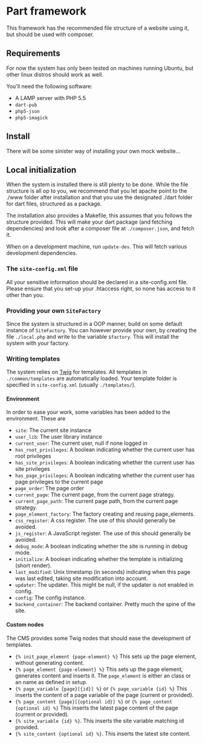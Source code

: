 # Part framework
This framework has the recommended file structure of a website using it, but should be used with composer.

## Requirements
For now the system has only been tested on machines running Ubuntu, but other linux distros should work as well. 

You'll need the following software:

 * A LAMP server with PHP 5.5
 * `dart-pub`
 * `php5-json`
 * `php5-imagick`

## Install
There will be some sinister way of installing your own mock website... 

## Local initialization
When the system is installed there is still plenty to be done. While the file structure is all op to you, we
recommend that you let apache point to the ./www folder after installation and that you use the designated ./dart folder
 for dart files, structured as a package.

The installation also provides a Makefile, this assumes that you follows the structure provided. This will make your
dart package (and fetching dependencies) and look after a composer file at `./composer.json`, and fetch it.

When on a development machine, run `update-dev`. This will fetch various development dependencies.

### The `site-config.xml` file

All your sensitive information should be declared in a site-config.xml file. Please ensure that you set-up your .htaccess 
right, so none has access to it other than you.

### Providing your own `SiteFactory`
Since the system is structured in a OOP manner, build on some default instance of `SiteFactory`. You can however provide
your own, by creating the file `./local.php` and write to the variable `$factory`. This will install the system with your
factory.


### Writing templates
The system relies on [Twig](http://twig.sensiolabs.org/) for templates. All templates in `./common/templates` are
automatically loaded. Your template folder is specified in `site-config.xml` (usually `./templates/`).

#### Environment
In order to ease your work, some variables has been added to the environment. These are

 * `site`: The current site instance
 * `user_lib`: The user library instance
 * `current_user`: The current user, null if none logged in
 * `has_root_privileges`: A boolean indicating whether the current user has root privileges
 * `has_site_privileges`: A boolean indicating whether the current user has site privileges
 * `has_page_privileges`: A boolean indicating whether the current user has page privileges to the current page
 * `page_order`: The page order
 * `current_page`: The current page, from the current page strategy.
 * `current_page_path`: The current page path, from the current page strategy.
 * `page_element_factory`: The factory creating and reusing page_elements.
 * `css_register`: A css register. The use of this should generally be avoided.
 * `js_register`: A JavaScript register. The use of this should generally be avoided.
 * `debug_mode`: A boolean indicating whether the site is running in debug mode.
 * `initialize`: A boolean indicating whether the template is initializing (short render).
 * `last_modified`: Unix timestamp (in seconds) indicating when this page was last edited, taking site modification into account.
 * `updater`: The updater. This might be null, if the updater is not enabled in config.
 * `config`: The config instance.
 * `backend_container`: The backend container. Pretty much the spine of the site.

#### Custom nodes

The CMS provides some Twig nodes that should ease the development of templates.

 * `{% init_page_element {page-element} %}` This sets up the page element, without generating content.
 * `{% page_element {page-element} %}` This sets up the page element, generates content and inserts it. The `page_element` is either an class or an name as defined in setup.
 * `{% page_variable {page}[{id}] %}` or `{% page_variable {id} %}` This inserts the content of a page variable of the page (current or provided).
 * `{% page_content {page}[{optional id}] %}` or `{% page_content {optional id} %}` This inserts the latest page content of the page (current or provided).
 * `{% site_variable {id} %}`. This inserts the site variable matching id provided.
 * `{% site_content {optional id} %}`. This inserts the latest site content.
